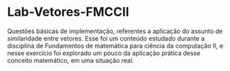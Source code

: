 # Lab-Vetores-FMCCII
Questões básicas de implementação, referentes a aplicação do assunto de similaridade entre vetores.
Esse foi um conteúdo estudado durante a disciplina de Fundamentos de matemática para ciência da computação II, e nesse exercício foi explorado um pouco da aplicação prática desse conceito matemático, em uma situação real.

